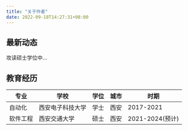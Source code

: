 ```yaml
---
title: "关于作者"
date: 2022-09-18T14:27:31+08:00
---
```


## 最新动态
攻读硕士学位中...

## 教育经历
|专业|学校|学位|城市|时期|
|----|----|----|----|----|
|自动化|西安电子科技大学|学士|西安|2017-2021|
|软件工程|西安交通大学|硕士|西安|2021-2024(预计)|
